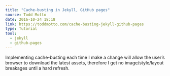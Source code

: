 ```yaml
---
title: "Cache-busting in Jekyll, GitHub pages"
source: Todd Motto
date: 2016-10-24 18:18
link: https://toddmotto.com/cache-busting-jekyll-github-pages
type: Tutorial
tool:
  - jekyll
  - github-pages
---
```

Implementing cache-busting each time I make a change will allow the user’s browser to download the latest assets, therefore I get no image/style/layout breakages until a hard refresh.





